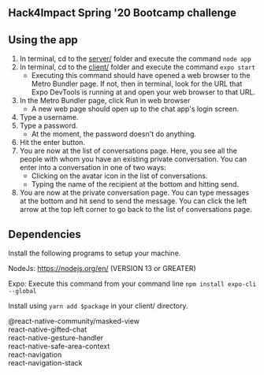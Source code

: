 ## Hack4Impact Spring '20 Bootcamp challenge

## Using the app

1. In terminal, cd to the [server/](/server/) folder and execute the command `node app`
1. In terminal, cd to the [client/](/client/) folder and execute the command `expo start`
	* Executing this command should have opened a web browser to the Metro Bundler page. If not, then in terminal, look for the URL that Expo DevTools is running at and open your web browser to that URL.
1. In the Metro Bundler page, click Run in web browser
	* A new web page should open up to the chat app's login screen.
1. Type a username.
1. Type a password.
	* At the moment, the password doesn't do anything.
1. Hit the enter button.
1. You are now at the list of conversations page. Here, you see all the people with whom you have an existing private conversation. You can enter into a conversation in one of two ways:
	* Clicking on the avatar icon in the list of conversations.
	* Typing the name of the recipient at the bottom and hitting send.
1. You are now at the private conversation page. You can type messages at the bottom and hit send to send the message. You can click the left arrow at the top left corner to go back to the list of conversations page.

## Dependencies

Install the following programs to setup your machine.

NodeJs: https://nodejs.org/en/ (VERSION 13 or GREATER)

Expo: Execute this command from your command line `npm install expo-cli --global`

Install using `yarn add $package` in your client/ directory. 

@react-native-community/masked-view </br>
react-native-gifted-chat </br>
react-native-gesture-handler </br>
react-native-safe-area-context </br>
react-navigation </br>
react-navigation-stack </br>
